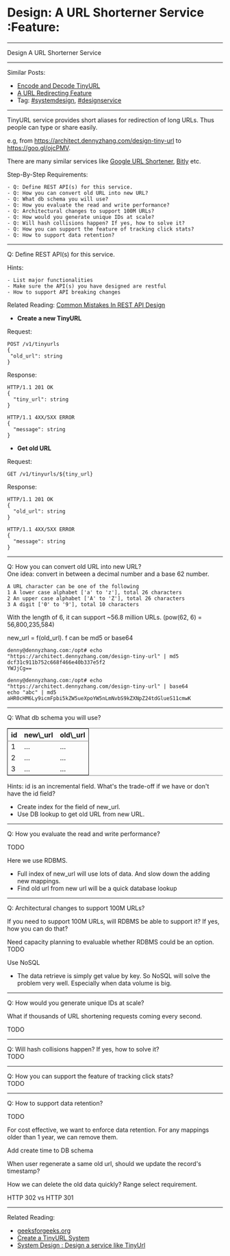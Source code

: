 # Design: A URL Shorterner Service     :Feature:


---

Design A URL Shorterner Service  

---

Similar Posts:  
-   [Encode and Decode TinyURL](https://architect.dennyzhang.com/encode-and-decode-tinyurl)
-   [A URL Redirecting Feature](https://architect.dennyzhang.com/design-url-redirect)
-   Tag: [#systemdesign](https://architect.dennyzhang.com/tag/systemdesign), [#designservice](https://architect.dennyzhang.com/tag/designservice)

---

TinyURL service provides short aliases for redirection of long URLs. Thus people can type or share easily.  

e.g, from <https://architect.dennyzhang.com/design-tiny-url> to [<https://goo.gl/ojcPMV>](https://goo.gl/ojcPMV).  

There are many similar services like [Google URL Shortener](https://goo.gl/), [Bitly](https://bitly.com/) etc.  

Step-By-Step Requirements:  

    - Q: Define REST API(s) for this service.
    - Q: How you can convert old URL into new URL?
    - Q: What db schema you will use?
    - Q: How you evaluate the read and write performance?
    - Q: Architectural changes to support 100M URLs?
    - Q: How would you generate unique IDs at scale?
    - Q: Will hash collisions happen? If yes, how to solve it?
    - Q: How you can support the feature of tracking click stats?
    - Q: How to support data retention?

---

Q: Define REST API(s) for this service.  

Hints:  

    - List major functionalities
    - Make sure the API(s) you have designed are restful
    - How to support API breaking changes

Related Reading: [Common Mistakes In REST API Design](https://architect.dennyzhang.com/design-rest-api)  

-   **Create a new TinyURL**

Request:  

    POST /v1/tinyurls
    {
     "old_url": string
    }

Response:  

    HTTP/1.1 201 OK
    {
      "tiny_url": string
    }

    HTTP/1.1 4XX/5XX ERROR
    {
      "message": string
    }

-   **Get old URL**

Request:  

    GET /v1/tinyurls/${tiny_url}

Response:  

    HTTP/1.1 201 OK
    {
      "old_url": string
    }

    HTTP/1.1 4XX/5XX ERROR
    {
      "message": string
    }

---

Q: How you can convert old URL into new URL?  
One idea: convert in between a decimal number and a base 62 number.  

    A URL character can be one of the following
    1 A lower case alphabet ['a' to 'z'], total 26 characters
    2 An upper case alphabet ['A' to 'Z'], total 26 characters
    3 A digit ['0' to '9'], total 10 characters

With the length of 6, it can support ~56.8 million URLs. (pow(62, 6) = 56,800,235,584)  

new\_url = f(old\_url). f can be md5 or base64  

    denny@dennyzhang.com:/opt# echo "https://architect.dennyzhang.com/design-tiny-url" | md5
    dcf31c911b752c668f466e40b337e5f2
    YWJjCg==
    
    denny@dennyzhang.com:/opt# echo "https://architect.dennyzhang.com/design-tiny-url" | base64
    echo "abc" | md5
    aHR0cHM6Ly9icmFpbi5kZW5ueXpoYW5nLmNvbS9kZXNpZ24tdGlueS11cmwK

---

Q: What db schema you will use?  

<table border="2" cellspacing="0" cellpadding="6" rules="groups" frame="hsides">


<colgroup>
<col  class="right" />

<col  class="left" />

<col  class="left" />
</colgroup>
<thead>
<tr>
<th scope="col" class="right">id</th>
<th scope="col" class="left">new\_url</th>
<th scope="col" class="left">old\_url</th>
</tr>
</thead>

<tbody>
<tr>
<td class="right">1</td>
<td class="left"><https://architect.dennyzhang.com/>&#x2026;</td>
<td class="left"><https://mytinyurl.com/ojcPMV>&#x2026;</td>
</tr>


<tr>
<td class="right">2</td>
<td class="left"><https://www.dennyzhang.com/>&#x2026;</td>
<td class="left"><https://mytinyurl.com/>&#x2026;</td>
</tr>


<tr>
<td class="right">3</td>
<td class="left"><https://dennyzhang.com/>&#x2026;</td>
<td class="left"><https://mytinyurl.com/>&#x2026;</td>
</tr>
</tbody>
</table>

Hints: id is an incremental field. What's the trade-off if we have or don't have the id field?  

-   Create index for the field of new\_url.
-   Use DB lookup to get old URL from new URL.

---

Q: How you evaluate the read and write performance?  

TODO  

Here we use RDBMS.  

-   Full index of new\_url will use lots of data. And slow down the adding new mappings.
-   Find old url from new url will be a quick database lookup

---

Q: Architectural changes to support 100M URLs?  

If you need to support 100M URLs, will RDBMS be able to support it? If yes, how you can do that?  

Need capacity planning to evaluable whether RDBMS could be an option.  
TODO  

Use NoSQL  
-   The data retrieve is simply get value by key. So NoSQL will solve the problem very well. Especially when data volume is big.

---

Q: How would you generate unique IDs at scale?  

What if thousands of URL shortening requests coming every second.  

TODO  

---

Q: Will hash collisions happen? If yes, how to solve it?  
TODO  

---

Q: How you can support the feature of tracking click stats?  
TODO  

---

Q: How to support data retention?  

TODO  

For cost effective, we want to enforce data retention. For any mappings older than 1 year, we can remove them.  

Add create time to DB schema  

When user regenerate a same old url, should we update the record's timestamp?  

How we can delete the old data quickly? Range select requirement.  

HTTP 302 vs HTTP 301  

---

Related Reading:  
-   [geeksforgeeks.org](https://www.geeksforgeeks.org/how-to-design-a-tiny-url-or-url-shortener/)
-   [Create a TinyURL System](http://blog.gainlo.co/index.php/2016/03/08/system-design-interview-question-create-tinyurl-system/)
-   [System Design : Design a service like TinyUrl](https://www.youtube.com/watch?v=fMZMm_0ZhK4)